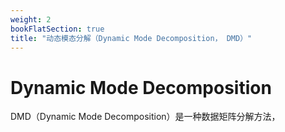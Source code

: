 ```yaml
---
weight: 2
bookFlatSection: true
title: "动态模态分解（Dynamic Mode Decomposition， DMD）"
---
```



# Dynamic Mode Decomposition

DMD（Dynamic Mode Decomposition）是一种数据矩阵分解方法，




